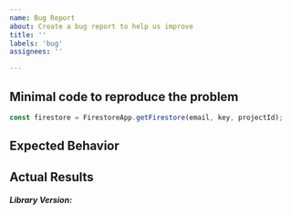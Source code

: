```yaml
---
name: Bug Report
about: Create a bug report to help us improve
title: ''
labels: 'bug'
assignees: ''

---
```


<!--
Thank you for filing an issue to make FirestoreGoogleAppsScript better.
Please fill in as much of the template below as you're able.
-->

## Minimal code to reproduce the problem
```javascript
const firestore = FirestoreApp.getFirestore(email, key, projectId);

```

## Expected Behavior


## Actual Results


##### Library Version: 